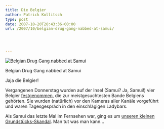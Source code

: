 ```yaml
---
title: Die Belgier
author: Patrick Kollitsch
type: post
date: 2007-10-20T20:43:36+00:00
url: /2007/10/belgian-drug-gang-nabbed-at-samui/




---
```

<div class="flickr">
  <a href="http://www.flickr.com/photos/schreibblogade/1669206201/" title="Belgian Drug Gang nabbed at Samui"><img src="//farm3.static.flickr.com/2404/1669206201_b700c7c747.jpg" alt="Belgian Drug Gang nabbed at Samui" /></a></p> 
  
  <p>
    Belgian Drug Gang nabbed at Samui
  </p>
</div>

Jaja die Belgier!

Vergangenen Donnerstag wurden auf der Insel (Samui? Ja, Samui!) vier Belgier [festgenommen][1], die zur meistgesuchtesten Bande Belgiens geh&ouml;rten. Sie wurden (nat&uuml;rlich) vor den Kameras aller Kan&auml;le vorgef&uuml;hrt und waren Tagesgespr&auml;ch in den einschl&auml;gigen Ladybars.

Als Samui das letzte Mal im Fernsehen war, ging es um <a href="767">unseren kleinen Grundst&uuml;cks-Skandal</a>. Man tut was man kann...

 [1]: http://kurl.de/opeyal